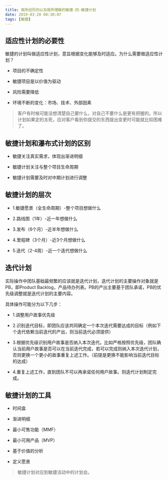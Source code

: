 ```yaml
---
title: 我所经历的以及我所理解的敏捷-四-敏捷计划
date: 2019-03-20 08:30:07
tags: [敏捷]
---
```


## 适应性计划的必要性

敏捷的计划叫做适应性计划，意旨根据变化能够及时适应。为什么需要做适应性计划？

- 项目的不确定性

- 敏捷项目是以价值为驱动

- 风险需要降低
<!-- more -->
- 环境不断的变化：市场、技术、外部因素

> 客户有时候可能没想清楚自己要什么，对自己不要什么是更有把握的。所以计划如果定的太死，应对客户看到你提交的东西提出变更时可能就比较困难了。

## 敏捷计划和瀑布式计划的区别

- 敏捷关注真实需求，体现出渐进明细

- 敏捷计划关注与整个项目生命周期

- 敏捷计划需要及时对中期计划进行调整

## 敏捷计划的层次

- 1.敏捷愿景（全生命周期）-整个项目想做什么

- 2.路线图（1年）-近一年想做什么

- 3.发布（6个月）-近半年想做什么

- 4.里程碑（3个月）-近3个月想做什么

- 5.迭代（2-4周）-近一个迭代想做什么

## 迭代计划

实际操作中团队基础最频繁的应该就是迭代计划，迭代计划的主要操作对象就是PB，即Product Backlog，产品待办列表。PB的产出主要基于团队承诺，PB的优先级调整就是迭代计划的主要内容。

具体操作可能分为以下几步：

- 1.调整用户故事优先级

- 2.识别迭代目标，即团队应该共同确定一个本次迭代需要达成的目标（例如下个迭代依赖当前迭代的产出，则当前迭代必须提供）

- 3.根据优先级识别用户故事是否纳入本次迭代。比如严格按照优先级，团队确认当前用户故事是否可以在当前迭代完成，若可以完成则纳入本次迭代计划，否则更换一个更小的故事重复上述工作。（前提是更换不能影响当前迭代目标的达成）

- 4.重复上述工作，直到团队不可以再承诺任何用户故事。则迭代计划制定完成。

## 敏捷计划的工具

- 时间盒

- 渐进明细

- 最小可售功能（MMF）

- 最小可用产品（MVP）

- 基于价值的分析

- 定义愿景

> 敏捷计划对应到敏捷活动中的计划会。


